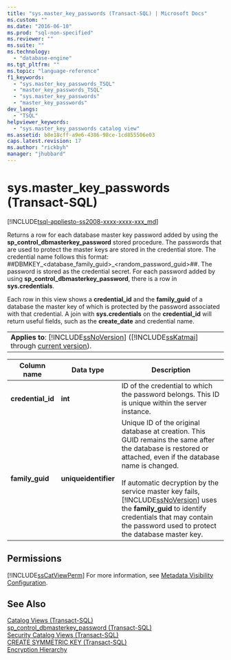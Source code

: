 ```yaml
---
title: "sys.master_key_passwords (Transact-SQL) | Microsoft Docs"
ms.custom: ""
ms.date: "2016-06-10"
ms.prod: "sql-non-specified"
ms.reviewer: ""
ms.suite: ""
ms.technology: 
  - "database-engine"
ms.tgt_pltfrm: ""
ms.topic: "language-reference"
f1_keywords: 
  - "sys.master_key_passwords_TSQL"
  - "master_key_passwords_TSQL"
  - "sys.master_key_passwords"
  - "master_key_passwords"
dev_langs: 
  - "TSQL"
helpviewer_keywords: 
  - "sys.master_key_passwords catalog view"
ms.assetid: b8e18cff-a9e6-4386-98ce-1cd855506e03
caps.latest.revision: 17
ms.author: "rickbyh"
manager: "jhubbard"
---
```

# sys.master_key_passwords (Transact-SQL)
[!INCLUDE[tsql-appliesto-ss2008-xxxx-xxxx-xxx_md](../../../a9retired/includes/tsql-appliesto-ss2008-xxxx-xxxx-xxx-md.md)]

  Returns a row for each database master key password added by using the **sp_control_dbmasterkey_password** stored procedure. The passwords that are used to protect the master keys are stored in the credential store. The credential name follows this format: ##DBMKEY_<database_family_guid>_<random_password_guid>##. The password is stored as the credential secret. For each password added by using **sp_control_dbmasterkey_password**, there is a row in **sys.credentials**.  
  
 Each row in this view shows a **credential_id** and the **family_guid** of a database the master key of which is protected by the password associated with that credential. A join with **sys.credentials** on the **credential_id** will return useful fields, such as the **create_date** and credential name.  
  
||  
|-|  
|**Applies to**: [!INCLUDE[ssNoVersion](../../../a9notintoc/includes/ssnoversion-md.md)] ([!INCLUDE[ssKatmai](../../../a9notintoc/includes/sskatmai-md.md)] through [current version](http://go.microsoft.com/fwlink/p/?LinkId=299658)).|  
  
|Column name|Data type|Description|  
|-----------------|---------------|-----------------|  
|**credential_id**|**int**|ID of the credential to which the password belongs. This ID is unique within the server instance.|  
|**family_guid**|**uniqueidentifier**|Unique ID of the original database at creation. This GUID remains the same after the database is restored or attached, even if the database name is changed.<br /><br /> If automatic decryption by the service master key fails, [!INCLUDE[ssNoVersion](../../../a9notintoc/includes/ssnoversion-md.md)] uses the **family_guid** to identify credentials that may contain the password used to protect the database master key.|  
  
## Permissions  
 [!INCLUDE[ssCatViewPerm](../../../relational-databases/reference/system-catalog-views/includes/sscatviewperm-md.md)] For more information, see [Metadata Visibility Configuration](../../../relational-databases/security/metadata-visibility-configuration.md).  
  
## See Also  
 [Catalog Views &#40;Transact-SQL&#41;](../../../relational-databases/reference/system-catalog-views/catalog-views-transact-sql.md)   
 [sp_control_dbmasterkey_password &#40;Transact-SQL&#41;](../../../relational-databases/reference/system-stored-procedures/sp-control-dbmasterkey-password-transact-sql.md)   
 [Security Catalog Views &#40;Transact-SQL&#41;](../../../relational-databases/reference/system-catalog-views/security-catalog-views-transact-sql.md)   
 [CREATE SYMMETRIC KEY &#40;Transact-SQL&#41;](../../../t-sql/statements/create-symmetric-key-transact-sql.md)   
 [Encryption Hierarchy](../../../relational-databases/security/encryption/encryption-hierarchy.md)  
  
  